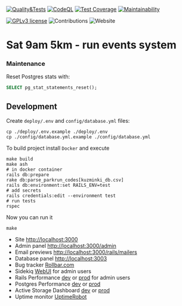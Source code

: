 [![Quality&Tests](https://github.com/vol1ura/Sat_9am_5km/actions/workflows/rubyonrails.yml/badge.svg)](https://github.com/vol1ura/Sat_9am_5km/actions/workflows/rubyonrails.yml)
[![CodeQL](https://github.com/vol1ura/Sat_9am_5km/actions/workflows/codeql.yml/badge.svg)](https://github.com/vol1ura/Sat_9am_5km/actions/workflows/codeql.yml)
[![Test Coverage](https://api.codeclimate.com/v1/badges/5f0c800f5880bee344af/test_coverage)](https://codeclimate.com/github/vol1ura/Sat_9am_5km/test_coverage)
[![Maintainability](https://api.codeclimate.com/v1/badges/5f0c800f5880bee344af/maintainability)](https://codeclimate.com/github/vol1ura/Sat_9am_5km/maintainability)

[![GPLv3 license](https://img.shields.io/badge/License-GPLv3-blue.svg)](http://perso.crans.org/besson/LICENSE.html)
![Contributions](https://img.shields.io/badge/Contributions-Welcome-brightgreen)
![Website](https://img.shields.io/website?down_color=red&down_message=failed&up_color=blue&up_message=online&url=https%3A%2F%2Fs95.ru)

# Sat 9am 5km - run events system

### Maintenance

Reset Postgres stats with:

```sql
SELECT pg_stat_statements_reset();
```

## Development

Create `deploy/.env` and `config/database.yml` files:
```shell
cp ./deploy/.env.example ./deploy/.env
cp ./config/database.yml.example ./config/database.yml
```

To build project install `Docker` and execute
```shell
make build
make ash
# in docker container
rails db:prepare
rake db:parse_parkrun_codes[kuzminki_db.csv]
rails db:environment:set RAILS_ENV=test
# add secrets
rails credentials:edit --environment test
# run tests
rspec
```

Now you can run it
```shell
make
```

- Site [http://localhost:3000](http://localhost:3000)
- Admin panel [http://localhost:3000/admin](http://localhost:3000/admin)
- Email previews [http://localhost:3000/rails/mailers](http://localhost:3000/rails/mailers)
- Database panel [http://localhost:3003](http://localhost:3003/?pgsql=db&username=postgres)
- Bug tracker [Rollbar.com](https://rollbar.com/Urka/Sat_9am_5km/)
- Sidekiq [WebUI](https://s95.ru/sidekiq) for admin users
- Rails Performance [dev](http://localhost:3000/app_performance/) or [prod](https://s95.ru/app_performance/) for admin users
- Postgres Performance [dev](http://localhost:3000/pg_stats) or [prod](https://s95.ru/pg_stats)
- Active Storage Dashboard [dev](http://localhost:3000/storage) or [prod](https://s95.ru/storage)
- Uptime monitor [UptimeRobot](https://dashboard.uptimerobot.com/monitors/797544445)
